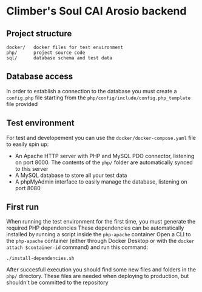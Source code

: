 # Climber's Soul CAI Arosio backend

## Project structure

```
docker/   docker files for test environment
php/      project source code
sql/      database schema and test data
```

## Database access

In order to establish a connection to the database you must create a `config.php` file starting from the `php/config/include/config.php_template` file provided

## Test environment

For test and developement you can use the `docker/docker-compose.yaml` file to easily spin up:
- An Apache HTTP server with PHP and MySQL PDO connector, listening on port 8000. The contents of the `php/` folder are automatically synced to this server
- A MySQL database to store all your test data
- A phpMyAdmin interface to easily manage the database, listening on port 8080

## First run

When running the test environment for the first time, you must generate the required PHP dependencies
These dependencies can be automatically installed by running a script inside the `php-apache` container
Open a CLI to the `php-apache` container (either through Docker Desktop or with the `docker attach $container-id` command) and run this command:
```
./install-dependencies.sh
```
After succesfull execution you should find some new files and folders in the `php/` directory. These files are needed when deploying to production, but shouldn't be committed to the repository
